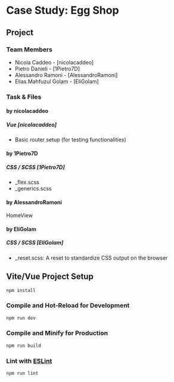 # Case Study: Egg Shop

## Project

### Team Members

* Nicola Caddeo - [nicolacaddeo]
* Pietro Danieli - [1Pietro7D]
* Alessandro Ramoni - [AlessandroRamoni]
* Elias Mahfuzul Golam - [EliGolam]

### Task & Files

#### by nicolacaddeo

##### Vue [nicolacaddeo]

* Basic router setup (for testing functionalities)

#### by 1Pietro7D

##### CSS / SCSS [1Pietro7D]

* _flex.scss
* _generics.scss

#### by AlessandroRamoni

HomeView

#### by EliGolam

##### CSS / SCSS [EliGolam]

* _reset.scss: A reset to standardize CSS output on the browser

## Vite/Vue Project Setup

```sh
npm install
```

### Compile and Hot-Reload for Development

```sh
npm run dev
```

### Compile and Minify for Production

```sh
npm run build
```

### Lint with [ESLint](https://eslint.org/)

```sh
npm run lint
```
